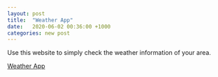 ```yaml
---
layout: post
title:  "Weather App"
date:   2020-06-02 00:36:00 +1000
categories: new post
---
```

Use this website to simply check the weather information of your area.

[Weather App](https://mithileshd27.github.io/weather_app/)
